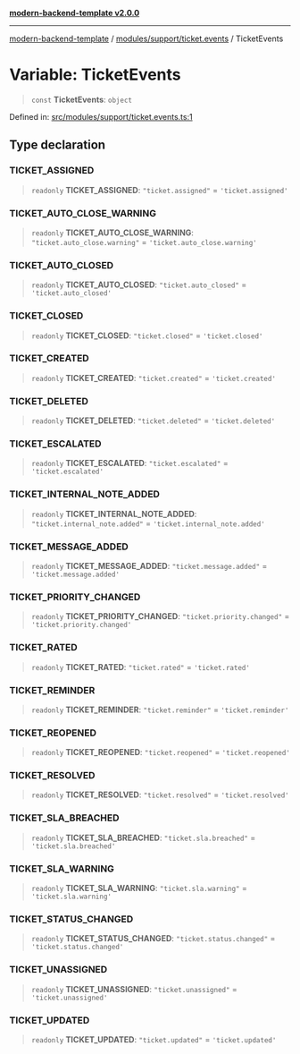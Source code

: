 [**modern-backend-template v2.0.0**](../../../../README.md)

***

[modern-backend-template](../../../../modules.md) / [modules/support/ticket.events](../README.md) / TicketEvents

# Variable: TicketEvents

> `const` **TicketEvents**: `object`

Defined in: [src/modules/support/ticket.events.ts:1](https://github.com/maemreyo/saas-4cus-nodejs/blob/1a77de11cd6eaefe66c31c7f5de281673fc25ce5/src/modules/support/ticket.events.ts#L1)

## Type declaration

### TICKET\_ASSIGNED

> `readonly` **TICKET\_ASSIGNED**: `"ticket.assigned"` = `'ticket.assigned'`

### TICKET\_AUTO\_CLOSE\_WARNING

> `readonly` **TICKET\_AUTO\_CLOSE\_WARNING**: `"ticket.auto_close.warning"` = `'ticket.auto_close.warning'`

### TICKET\_AUTO\_CLOSED

> `readonly` **TICKET\_AUTO\_CLOSED**: `"ticket.auto_closed"` = `'ticket.auto_closed'`

### TICKET\_CLOSED

> `readonly` **TICKET\_CLOSED**: `"ticket.closed"` = `'ticket.closed'`

### TICKET\_CREATED

> `readonly` **TICKET\_CREATED**: `"ticket.created"` = `'ticket.created'`

### TICKET\_DELETED

> `readonly` **TICKET\_DELETED**: `"ticket.deleted"` = `'ticket.deleted'`

### TICKET\_ESCALATED

> `readonly` **TICKET\_ESCALATED**: `"ticket.escalated"` = `'ticket.escalated'`

### TICKET\_INTERNAL\_NOTE\_ADDED

> `readonly` **TICKET\_INTERNAL\_NOTE\_ADDED**: `"ticket.internal_note.added"` = `'ticket.internal_note.added'`

### TICKET\_MESSAGE\_ADDED

> `readonly` **TICKET\_MESSAGE\_ADDED**: `"ticket.message.added"` = `'ticket.message.added'`

### TICKET\_PRIORITY\_CHANGED

> `readonly` **TICKET\_PRIORITY\_CHANGED**: `"ticket.priority.changed"` = `'ticket.priority.changed'`

### TICKET\_RATED

> `readonly` **TICKET\_RATED**: `"ticket.rated"` = `'ticket.rated'`

### TICKET\_REMINDER

> `readonly` **TICKET\_REMINDER**: `"ticket.reminder"` = `'ticket.reminder'`

### TICKET\_REOPENED

> `readonly` **TICKET\_REOPENED**: `"ticket.reopened"` = `'ticket.reopened'`

### TICKET\_RESOLVED

> `readonly` **TICKET\_RESOLVED**: `"ticket.resolved"` = `'ticket.resolved'`

### TICKET\_SLA\_BREACHED

> `readonly` **TICKET\_SLA\_BREACHED**: `"ticket.sla.breached"` = `'ticket.sla.breached'`

### TICKET\_SLA\_WARNING

> `readonly` **TICKET\_SLA\_WARNING**: `"ticket.sla.warning"` = `'ticket.sla.warning'`

### TICKET\_STATUS\_CHANGED

> `readonly` **TICKET\_STATUS\_CHANGED**: `"ticket.status.changed"` = `'ticket.status.changed'`

### TICKET\_UNASSIGNED

> `readonly` **TICKET\_UNASSIGNED**: `"ticket.unassigned"` = `'ticket.unassigned'`

### TICKET\_UPDATED

> `readonly` **TICKET\_UPDATED**: `"ticket.updated"` = `'ticket.updated'`
